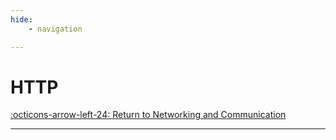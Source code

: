 ```yaml
---
hide:
    - navigation

---
```


# HTTP

[:octicons-arrow-left-24: Return to Networking and Communication](/Bodies-of-Knowledge/Networking-Communication/)

---
